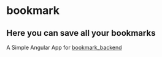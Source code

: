 # bookmark
## Here you can save all your bookmarks
A Simple Angular App for [bookmark_backend](https://github.com/djaircarvalho/bookmark_backend)
